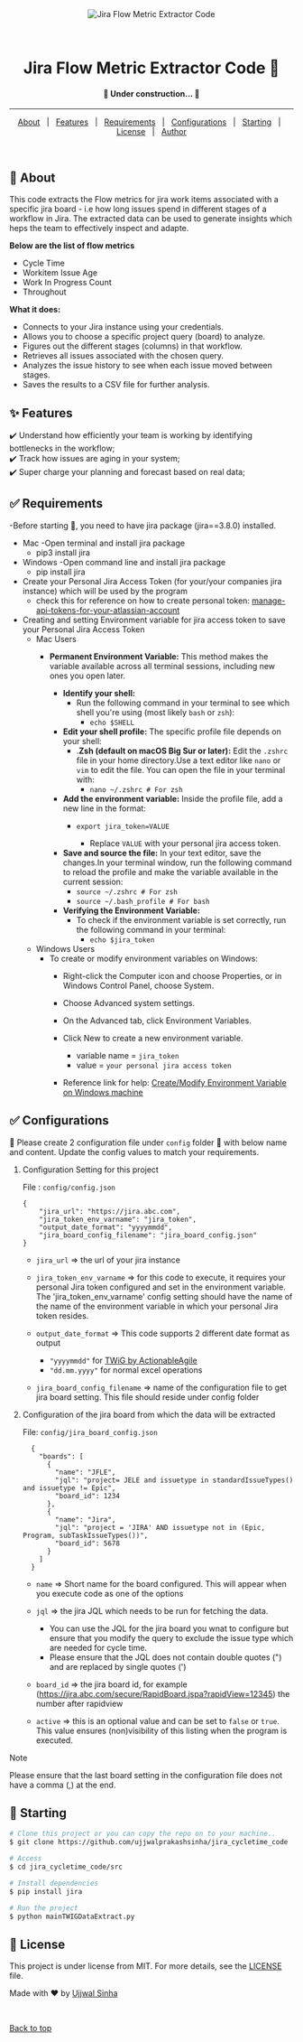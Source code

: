 <div align="center" id="top"> 
  <img src="/resources/img/jfmr.jpeg" alt="Jira Flow Metric Extractor Code" />

  &#xa0;

</div>

<h1 align="center">Jira Flow Metric Extractor Code 🚀 </h1>


<h4 align="center"> 
	🚧  Under construction...  🚧
</h4> 

<hr> 

<p align="center">
  <a href="#dart-about">About</a> &#xa0; | &#xa0; 
  <a href="#sparkles-features">Features</a> &#xa0; | &#xa0;
  <a href="#white_check_mark-requirements">Requirements</a> &#xa0; | &#xa0;
  <a href="#white_check_mark-Configurations">Configurations</a> &#xa0; | &#xa0;
  <a href="#checkered_flag-starting">Starting</a> &#xa0; | &#xa0;
  <a href="#memo-license">License</a> &#xa0; | &#xa0;
  <a href="https://github.com/ujjwalprakashsinha" target="_blank">Author</a>
</p>

<br>

## :dart: About ##

This code extracts the Flow metrics for jira work items associated with a specific jira board - i.e how long issues spend in different stages of a workflow in Jira.
The extracted data can be used to generate insights which heps the team to effectively inspect and adapte.

**Below are the list of flow metrics**
- Cycle Time
- Workitem Issue Age
- Work In Progress Count
- Throughout

**What it does:**

- Connects to your Jira instance using your credentials.
- Allows you to choose a specific project query (board) to analyze.
- Figures out the different stages (columns) in that workflow.
- Retrieves all issues associated with the chosen query.
- Analyzes the issue history to see when each issue moved between stages.
- Saves the results to a CSV file for further analysis.

## :sparkles: Features ##

:heavy_check_mark: Understand how efficiently your team is working by identifying bottlenecks in the workflow;\
:heavy_check_mark: Track how issues are aging in your system;\
:heavy_check_mark: Super charge your planning and forecast based on real data;


## :white_check_mark: Requirements ##

-Before starting :checkered_flag:, you need to have jira package (jira==3.8.0) installed.
  - Mac
    -Open terminal and install jira package
    - pip3 install jira
  - Windows
    -Open command line and install jira package
    - pip install jira
- Create your Personal Jira Access Token (for your/your companies jira instance) which will be used by the program
   - check this for reference on how to create personal token: [manage-api-tokens-for-your-atlassian-account](https://support.atlassian.com/atlassian-account/docs/manage-api-tokens-for-your-atlassian-account/) 
- Creating and setting Environment variable for jira access token to save your Personal Jira Access Token
  - Mac Users
      - **Permanent Environment Variable:** This method makes the variable available across all terminal sessions, including new ones you open later.

          - **Identify your shell:**
              - Run the following command in your terminal to see which shell you're using (most likely `bash` or `zsh`):
                  - `echo $SHELL`
          - **Edit your shell profile:** The specific profile file depends on your shell:
              - .**Zsh (default on macOS Big Sur or later):** Edit the `.zshrc` file in your home directory.Use a text editor like `nano` or `vim` to edit the file. You can open the file in your terminal with:
                  - `nano ~/.zshrc # For zsh`
          - **Add the environment variable:** Inside the profile file, add a new line in the format:
              - `export jira_token=VALUE`
              
                - Replace `VALUE` with your personal jira access token.
          - **Save and source the file:** In your text editor, save the changes.In your terminal window, run the following command to reload the profile and make the variable available in the current session:
              - `source ~/.zshrc # For zsh`
              - `source ~/.bash_profile # For bash`
          - **Verifying the Environment Variable:**
              - To check if the environment variable is set correctly, run the following command in your terminal:
                  - `echo $jira_token`
  - Windows Users
    - To create or modify environment variables on Windows:
        - Right-click the Computer icon and choose Properties, or in Windows Control Panel, choose System.
        - Choose Advanced system settings.
        - On the Advanced tab, click Environment Variables.
        - Click New to create a new environment variable.
          - variable name = `jira_token`
          - value = `your personal jira access token`


      - Reference link for help: [Create/Modify Environment Variable on Windows machine](https://docs.oracle.com/cd/E83411_01/OREAD/creating-and-modifying-environment-variables-on-windows.htm#OREAD158)

## :white_check_mark: Configurations ##
:pushpin: Please create 2 configuration file under `config` folder :file_folder: with below name and content. Update the config values to match your requirements.

1. Configuration Setting for this project

    File : `config/config.json`
    ```
    {
        "jira_url": "https://jira.abc.com",
        "jira_token_env_varname": "jira_token",
        "output_date_format": "yyyymmdd",
        "jira_board_config_filename": "jira_board_config.json"
    }
    ```

    - `jira_url` => the url of your jira instance

    - `jira_token_env_varname` => for this code to execute, it requires your personal Jira token configured and set in the environment variable. The 'jira_token_env_varname' config setting should have the name of the name of the environment variable in which your personal Jira token resides.

    - `output_date_format` => This code supports 2 different date format as output
        - `"yyyymmdd"`       for [TWiG by ActionableAgile](https://analytics.actionableagile.com/twig/index.html)
        - `"dd.mm.yyyy"`     for normal excel operations
    
    - `jira_board_config_filename` => name of the configuration file to get jira board setting. This file should reside under config folder

2. Configuration of the jira board from which the data will be extracted

    File: `config/jira_board_config.json`
      ```
        {
          "boards": [
            {
              "name": "JFLE",
              "jql": "project= JELE and issuetype in standardIssueTypes() and issuetype != Epic",
              "board_id": 1234
            },
            {
              "name": "Jira",
              "jql": "project = 'JIRA' AND issuetype not in (Epic, Program, subTaskIssueTypes())",
              "board_id": 5678
            }
          ]
        }
      ```

   - `name` => Short name for the board configured. This will appear when you execute code as one of the options

   - `jql` => the jira JQL which needs to be run for fetching the data.
        - You can use the JQL for the jira board you wnat to configure but ensure that you modify the query to exclude the issue type which are needed for cycle time.
        - Please ensure that the JQL does not contain double quotes (") and are replaced by single quotes (')
   
   - `board_id` => the jira board id, for example (https://jira.abc.com/secure/RapidBoard.jspa?rapidView=12345) the number after rapidview
   
   - `active` => this is an optional value and can be set to `false` or `true`. This value ensures (non)visibility of this listing when the program is executed.
  
  > [!NOTE]
  > Please ensure that the last board setting in the configuration file does not have a comma (,) at the end.

## :checkered_flag: Starting ##

```bash
# Clone this project or you can copy the repo on to your machine..
$ git clone https://github.com/ujjwalprakashsinha/jira_cycletime_code

# Access
$ cd jira_cycletime_code/src

# Install dependencies
$ pip install jira

# Run the project
$ python mainTWIGDataExtract.py

```

## :memo: License ##

This project is under license from MIT. For more details, see the [LICENSE](LICENSE.md) file.


Made with :heart: by <a href="https://github.com/ujjwalprakashsinha" target="_blank">Ujjwal Sinha</a>

&#xa0;

<a href="#top">Back to top</a>
